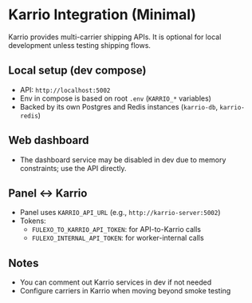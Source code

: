 # Karrio Integration (Minimal)

Karrio provides multi-carrier shipping APIs. It is optional for local development unless testing shipping flows.

## Local setup (dev compose)
- API: `http://localhost:5002`
- Env in compose is based on root `.env` (`KARRIO_*` variables)
- Backed by its own Postgres and Redis instances (`karrio-db`, `karrio-redis`)

## Web dashboard
- The dashboard service may be disabled in dev due to memory constraints; use the API directly.

## Panel ↔ Karrio
- Panel uses `KARRIO_API_URL` (e.g., `http://karrio-server:5002`)
- Tokens:
  - `FULEXO_TO_KARRIO_API_TOKEN`: for API-to-Karrio calls
  - `FULEXO_INTERNAL_API_TOKEN`: for worker-internal calls

## Notes
- You can comment out Karrio services in dev if not needed
- Configure carriers in Karrio when moving beyond smoke testing

